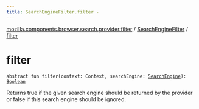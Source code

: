 ```yaml
---
title: SearchEngineFilter.filter - 
---
```


[mozilla.components.browser.search.provider.filter](../index.html) / [SearchEngineFilter](index.html) / [filter](./filter.html)

# filter

`abstract fun filter(context: Context, searchEngine: `[`SearchEngine`](../../mozilla.components.browser.search/-search-engine/index.html)`): `[`Boolean`](https://kotlinlang.org/api/latest/jvm/stdlib/kotlin/-boolean/index.html)

Returns true if the given search engine should be returned by the provider or false if this
search engine should be ignored.

